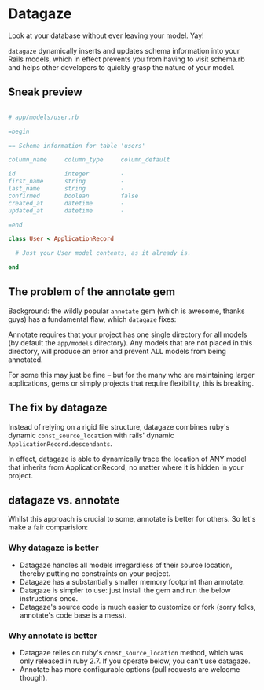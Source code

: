 
# Datagaze

Look at your database without ever leaving your model. Yay!

`datagaze` dynamically inserts and updates schema information into your Rails models, which in effect prevents you from having to visit schema.rb and helps other developers to quickly grasp the nature of your model.

## Sneak preview

```ruby

# app/models/user.rb

=begin

== Schema information for table 'users'

column_name     column_type     column_default     

id              integer         -                  
first_name      string          -                  
last_name       string          -
confirmed       boolean         false
created_at      datetime        -                  
updated_at      datetime        -                  

=end

class User < ApplicationRecord

  # Just your User model contents, as it already is.

end

```

## The problem of the annotate gem

Background: the wildly popular `annotate` gem (which is awesome, thanks guys) has a fundamental flaw, which `datagaze` fixes:

Annotate requires that your project has one single directory for all models (by default the `app/models` directory). Any models that are not placed in this directory, will produce an error and prevent ALL models from being annotated. 

For some this may just be fine – but for the many who are maintaining larger applications, gems or simply projects that require flexibility, this is breaking.

## The fix by datagaze

Instead of relying on a rigid file structure, datagaze combines ruby's dynamic `const_source_location` with rails' dynamic `ApplicationRecord.descendants`. 

In effect, datagaze is able to dynamically trace the location of ANY model that inherits from ApplicationRecord, no matter where it is hidden in your project.

## datagaze vs. annotate

Whilst this approach is crucial to some, annotate is better for others. So let's make a fair comparision:

### Why datagaze is better

- Datagaze handles all models irregardless of their source location, thereby putting no constraints on your project.
- Datagaze has a substantially smaller memory footprint than annotate.
- Datagaze is simpler to use: just install the gem and run the below instructions once.
- Datagaze's source code is much easier to customize or fork (sorry folks, annotate's code base is a mess).

### Why annotate is better

- Datagaze relies on ruby's `const_source_location` method, which was only released in ruby 2.7. If you operate below, you can't use datagaze.
- Annotate has more configurable options (pull requests are welcome though).



